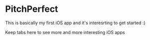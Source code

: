 # PitchPerfect

This is basically my first iOS app and it's interesrting to get started :)

Keep tabs here to see more and more interesting iOS apps

